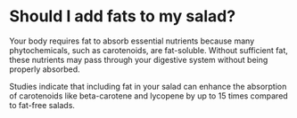 # Should I add fats to my salad?

Your body requires fat to absorb essential nutrients because many phytochemicals, such as carotenoids, are fat-soluble. Without sufficient fat, these nutrients may pass through your digestive system without being properly absorbed.

Studies indicate that including fat in your salad can enhance the absorption of carotenoids like beta-carotene and lycopene by up to 15 times compared to fat-free salads.